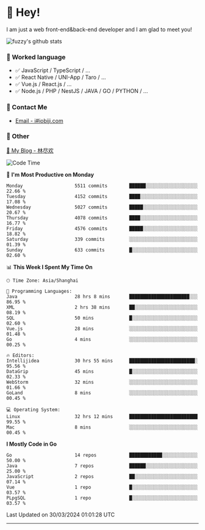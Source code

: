 # 👋 Hey!

I am just a web front-end&back-end developer and I am glad to meet you!

![fuzzy's github stats](https://github-readme-stats.vercel.app/api?username=JaydenForYou&&show_icons=true&&title_color=1abc9c&&icon_color=1abc9c)


### 📝 Worked language

- ✅ JavaScript / TypeScript / ...
- ✅ React Native / UNI-App / Taro / ...
- ✅ Vue.js / React.js / ...
- ✅ Node.js / PHP / NestJS / JAVA / GO / PYTHON / ...

### 📮 Contact Me

- [Email - i#iobiji.com](mailto:i@iobiji.com)


### 🤪 Other

[📌 My Blog - 林尽欢](https://iobiji.com)

<!--START_SECTION:waka-->
![Code Time](http://img.shields.io/badge/Code%20Time-392%20hrs%2029%20mins-blue)

📅 **I'm Most Productive on Monday** 

```text
Monday                   5511 commits        ██████░░░░░░░░░░░░░░░░░░░   22.66 % 
Tuesday                  4152 commits        ████░░░░░░░░░░░░░░░░░░░░░   17.08 % 
Wednesday                5027 commits        █████░░░░░░░░░░░░░░░░░░░░   20.67 % 
Thursday                 4078 commits        ████░░░░░░░░░░░░░░░░░░░░░   16.77 % 
Friday                   4576 commits        █████░░░░░░░░░░░░░░░░░░░░   18.82 % 
Saturday                 339 commits         ░░░░░░░░░░░░░░░░░░░░░░░░░   01.39 % 
Sunday                   633 commits         █░░░░░░░░░░░░░░░░░░░░░░░░   02.60 % 
```


📊 **This Week I Spent My Time On** 

```text
🕑︎ Time Zone: Asia/Shanghai

💬 Programming Languages: 
Java                     28 hrs 8 mins       ██████████████████████░░░   86.95 % 
XML                      2 hrs 38 mins       ██░░░░░░░░░░░░░░░░░░░░░░░   08.19 % 
SQL                      50 mins             █░░░░░░░░░░░░░░░░░░░░░░░░   02.60 % 
Vue.js                   28 mins             ░░░░░░░░░░░░░░░░░░░░░░░░░   01.48 % 
Go                       4 mins              ░░░░░░░░░░░░░░░░░░░░░░░░░   00.25 % 

🔥 Editors: 
Intellijidea             30 hrs 55 mins      ████████████████████████░   95.56 % 
DataGrip                 45 mins             █░░░░░░░░░░░░░░░░░░░░░░░░   02.33 % 
WebStorm                 32 mins             ░░░░░░░░░░░░░░░░░░░░░░░░░   01.66 % 
GoLand                   8 mins              ░░░░░░░░░░░░░░░░░░░░░░░░░   00.45 % 

💻 Operating System: 
Linux                    32 hrs 12 mins      █████████████████████████   99.55 % 
Mac                      8 mins              ░░░░░░░░░░░░░░░░░░░░░░░░░   00.45 % 
```

**I Mostly Code in Go** 

```text
Go                       14 repos            ████████████░░░░░░░░░░░░░   50.00 % 
Java                     7 repos             ██████░░░░░░░░░░░░░░░░░░░   25.00 % 
JavaScript               2 repos             ██░░░░░░░░░░░░░░░░░░░░░░░   07.14 % 
Vue                      1 repo              █░░░░░░░░░░░░░░░░░░░░░░░░   03.57 % 
PLpgSQL                  1 repo              █░░░░░░░░░░░░░░░░░░░░░░░░   03.57 % 
```




 Last Updated on 30/03/2024 01:01:28 UTC
<!--END_SECTION:waka-->
---

